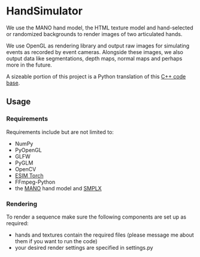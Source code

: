 # HandSimulator

We use the MANO hand model, the HTML texture model and hand-selected or randomized backgrounds to render images of two articulated hands.

We use OpenGL as rendering library and output raw images for simulating events as recorded by event cameras. Alongside these images, we also output data like segmentations, depth maps, normal maps and perhaps more in the future.

A sizeable portion of this project is a Python translation of this [C++ code base](https://github.com/opengl-tutorials/ogl).

## Usage

### Requirements
Requirements include but are not limited to:
* NumPy
* PyOpenGL
* GLFW
* PyGLM
* OpenCV
* [ESIM Torch](https://github.com/uzh-rpg/rpg_vid2e)
* FFmpeg-Python
* the [MANO](https://mano.is.tue.mpg.de/) hand model and [SMPLX](https://github.com/vchoutas/smplx)

### Rendering
To render a sequence make sure the following components are set up as required:
* hands and textures contain the required files (please message me about them if you want to run the code)
* your desired render settings are specified in settings.py
